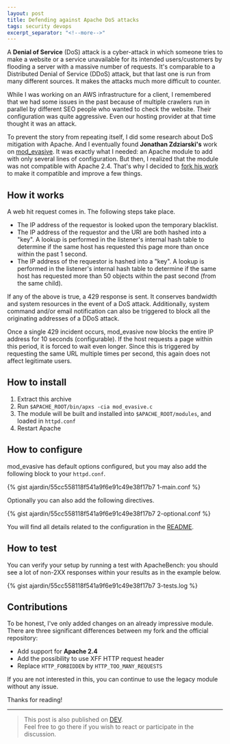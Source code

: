 ```yaml
---
layout: post
title: Defending against Apache DoS attacks
tags: security devops
excerpt_separator: "<!--more-->"
---
```


A **Denial of Service** (DoS) attack is a cyber-attack in which someone tries to make a website or a service
unavailable for its intended users/customers by flooding a server with a massive number of requests. It's comparable
to a Distributed Denial of Service (DDoS) attack, but that last one is run from many different sources. It makes the
attacks much more difficult to counter.

<!--more-->

While I was working on an AWS infrastructure for a client, I remembered that we had some issues in the past because of
multiple crawlers run in parallel by different SEO people who wanted to check the website. Their configuration was
quite aggressive. Even our hosting provider at that time thought it was an attack.

To prevent the story from repeating itself, I did some research about DoS mitigation with Apache. And I eventually
found **Jonathan Zdziarski's** work on [mod_evasive][1]. It was exactly what I needed: an Apache module to add with
only several lines of configuration. But then, I realized that the module was not compatible with Apache 2.4. That's
why I decided to [fork his work][2] to make it compatible and improve a few things.

How it works
------------
A web hit request comes in. The following steps take place.

* The IP address of the requestor is looked upon the temporary blacklist.
* The IP address of the requestor and the URI are both hashed into a "key". A lookup is performed in the listener's
internal hash table to determine if the same host has requested this page more than once within the past 1 second.
* The IP address of the requestor is hashed into a "key". A lookup is performed in the listener's internal hash table
to determine if the same host has requested more than 50 objects within the past second (from the same child).

If any of the above is true, a 429 response is sent. It conserves bandwidth and system resources in the event of a DoS
attack. Additionally, system command and/or email notification can also be triggered to block all the originating
addresses of a DDoS attack.

Once a single 429 incident occurs, mod_evasive now blocks the entire IP address for 10 seconds (configurable). If the
host requests a page within this period, it is forced to wait even longer. Since this is triggered by requesting the
same URL multiple times per second, this again does not affect legitimate users.

How to install
--------------
1. Extract this archive
2. Run `$APACHE_ROOT/bin/apxs -cia mod_evasive.c`
3. The module will be built and installed into `$APACHE_ROOT/modules`, and loaded in `httpd.conf`
4. Restart Apache

How to configure
----------------
mod_evasive has default options configured, but you may also add the following block to your `httpd.conf`.

{% gist ajardin/55cc558118f541a9f6e91c49e38f17b7 1-main.conf %}

Optionally you can also add the following directives.

{% gist ajardin/55cc558118f541a9f6e91c49e38f17b7 2-optional.conf %}

You will find all details related to the configuration in the [README][3].

How to test
-----------
You can verify your setup by running a test with ApacheBench: you should see a lot of non-2XX responses within your
results as in the example below.

{% gist ajardin/55cc558118f541a9f6e91c49e38f17b7 3-tests.log %}

Contributions
-------------
To be honest, I've only added changes on an already impressive module. There are three significant differences between
my fork and the official repository:
* Add support for **Apache 2.4**
* Add the possibility to use XFF HTTP request header
* Replace `HTTP_FORBIDDEN` by `HTTP_TOO_MANY_REQUESTS`

If you are not interested in this, you can continue to use the legacy module without any issue.

Thanks for reading!

-------------------

> This post is also published on [DEV][4].  
> Feel free to go there if you wish to react or participate in the discussion.

<!-- Resources -->
[1]: https://github.com/jzdziarski/mod_evasive
[2]: https://github.com/ajardin/mod_evasive
[3]: https://github.com/ajardin/mod_evasive/blob/master/README.md
[4]: https://dev.to/ajardin/defending-against-apache-dos-attacks-3jj
